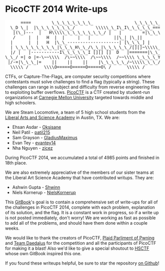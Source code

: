 PicoCTF 2014 Write-ups
=====================

<pre style="background-color:white">
      ====        \_\_\_\_\_\_\_\_                \_\_\_\_\_\_\_\_\_\_\_
  \_D \_|  |\_\_\_\_\_\_\_/        \\\\\_\_I\_I\_\_\_\_\_===\_\_|\_\_\_\_\_\_\_\_\_|
   |(\_)---  |   H\\\\\_\_\_\_\_\_\_\_/ |   |        =|\_\_\_ \_\_\_|           \_\_\_\_\_\_\_\_\_\_\_\_\_\_\_\_\_
   /     |  |   H  |  |     |   |         ||\_| |\_||           \_|                \\\\\_\_\_\_\_A
  |      |  |   H  |\_\_--------------------| [\_\_\_] |         =|                        |
  | \_\_\_\_\_\_\_\_|\_\_\_H\_\_/\_\_|\_\_\_\_\_/[][]~\\\\\_\_\_\_\_\_\_|       |        -|                        |
  |/ |   |-----------I\_\_\_\_\_I [][] []  D   |=======|\_\_      \_\_|\_\_\_\_\_\_\_\_\_\_\_\_\_\_\_\_\_\_\_\_\_\_\_\_|\_
\_\_/ =| o |=-\~~\\\\  /\~~\\\\  /\~~\\\\  /~~\\\\ \_\_\_\_Y\_\_\_\_\_\_\_\_\_\_\_|\_\_  |\_\_\_\_\_\_\_\_\_\_\_\_\_\_\_\_\_\_\_\_\_\_\_\_\_\_|\_
 |/-=|\_\_\_|=    ||    ||    ||    |\_\_\_\_\_/~\\\\\_\_\_/               |\_D\_\_D\_\_D\_|  |\_D\_\_D\_\_D\_|
  \\\\\_/      \\\\O=====O=====O=====O\_/      \\\\\_/                  \\\\\_/   \\\\\_/    \\\\\_/   \\\\\_/
</pre>
CTFs, or Capture-The-Flags, are computer security competitions where contestants must solve challenges to find a flag (typically a string). These challenges can range in subject and difficulty from reverse engineering files to exploiting buffer overflows. [PicoCTF](http://picoctf.com) is a CTF created by student-run organizations at [Carnegie Mellon University](http://www.cmu.edu/index.shtml) targeted towards middle and high schoolers.

We are Steam Locomotive, a team of 5 high school students from the [Liberal Arts and Science Academy](http://lasaonline.org) in Austin, TX. We are:

* Ehsan Asdar - [Oksisane](https://github.com/oksisane)
* Neil Patil - [patil215](https://github.com/patil215)
* Sam Grayson - [GladiusMaximus](https://github.com/gladiusmaximus)
* Evan Tey - [evantey14](https://github.com/evantey14)
* Nha Nguyen - [zicez](https://github.com/zicez)

During PicoCTF 2014, we accumulated a total of 4985 points and finished in 18th place.

We are also extremely appreciative of the members of our sister teams at the Liberal Art Science Academy that have contributed writups. They are:

* Ashwin Gupta - [Shwinn](https://github.com/Shwinn)
* Niels Kornerup - [NielsKornerup](https://github.com/NielsKornerup)

This [GitBook](http://gitbook.io)'s goal is to contain a comprehensive set of write-ups for all of the challenges in PicoCTF 2014, complete with each problem, explanation of its solution, and the flag. It is a constant work in progress, so if a write up is not posted immediately, don't worry! We are working as fast as possible to add all of the problems, and should have them done within a couple weeks.

We would like to thank the creators of PicoCTF, [Plaid Parliment of Pwning](http://ppp.cylab.cmu.edu/wordpress/) and [Team Daedalus](http://www.etc.cmu.edu/blog/projects/deadalus/) for the competition and all the participants of PicoCTF for making it a blast! Also we'd like to give a special shoutout to [HSCTF](http://hsctf.com/) whose own GitBook inspired this one.

If you found these writeups helpful, be sure to star the repository [on Github](https://github.com/Oksisane/PicoCTF-2014-Writeups)!

